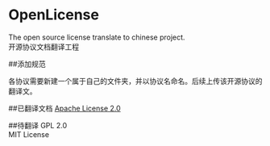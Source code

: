 # OpenLicense
The open source license translate to chinese project.  
开源协议文档翻译工程


##添加规范

各协议需要新建一个属于自己的文件夹，并以协议名命名。后续上传该开源协议的翻译文。

##已翻译文档
[Apache License 2.0](https://github.com/kymjs/OpenLicense/blob/master/ApacheLicense/ApacheLicense.md)

##待翻译
GPL 2.0  
MIT License